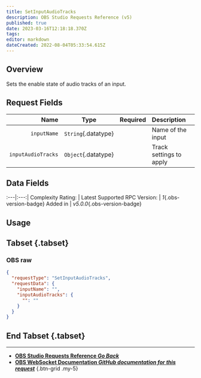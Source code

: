 ```yaml
---
title: SetInputAudioTracks
description: OBS Studio Requests Reference (v5)
published: true
date: 2023-03-16T12:18:18.370Z
tags: 
editor: markdown
dateCreated: 2022-08-04T05:33:54.615Z
---
```


## Overview
Sets the enable state of audio tracks of an input.

## Request Fields
Name | Type | Required| Description |
----:|:----:|:-------:|:------------|
`inputName` | `String`{.datatype} | <i class="mdi mdi-check-bold"></i> | Name of the input
`inputAudioTracks` | `Object`{.datatype} | <i class="mdi mdi-check-bold"></i> | Track settings to apply

## Data Fields
:---|:---:|
Complexity Rating: | <span class="stars stars--2"></span>
Latest Supported RPC Version: | *1*{.obs-version-badge}
Added in | *v5.0.0*{.obs-version-badge}

## Usage
## Tabset {.tabset}
### OBS raw
```json
{
  "requestType": "SetInputAudioTracks",
  "requestData": {
    "inputName": "",
    "inputAudioTracks": {
      "": ""
    }
  }
}
```
## End Tabset {.tabset}

---

- [<i class="mdi mdi-chevron-left"></i>**OBS Studio Requests Reference *Go Back***](/Broadcasters/OBS/Requests)
- [<i class="mdi mdi-github"></i> **OBS WebSocket Documentation *GitHub documentation for this request***](https://github.com/obsproject/obs-websocket/blob/master/docs/generated/protocol.md#setinputaudiotracks)
{.btn-grid .my-5}
